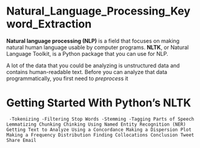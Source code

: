 # Natural_Language_Processing_Keyword_Extraction
**Natural language processing (NLP)** is a field that focuses on making natural human language usable by computer programs. **NLTK**, or Natural Language Toolkit, is a Python package that you can use for NLP.

A lot of the data that you could be analyzing is unstructured data and contains human-readable text. Before you can analyze that data programmatically, you first need to *preproces*s it
# Getting Started With Python’s NLTK

   ` -Tokenizing
     -Filtering Stop Words
     -Stemming
     -Tagging Parts of Speech
Lemmatizing
Chunking
Chinking
Using Named Entity Recognition (NER)
Getting Text to Analyze
Using a Concordance
Making a Dispersion Plot
Making a Frequency Distribution
Finding Collocations
Conclusion
Tweet Share Email`

